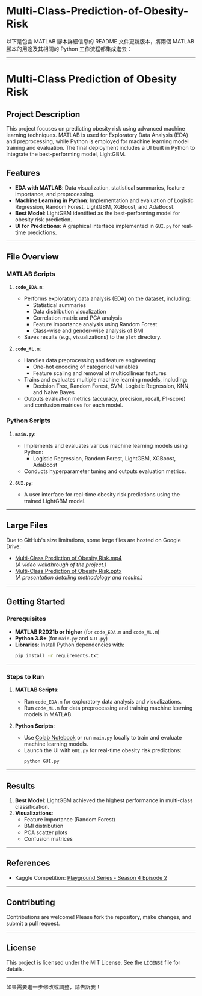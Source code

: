 # Multi-Class-Prediction-of-Obesity-Risk

以下是包含 MATLAB 腳本詳細信息的 README 文件更新版本，將兩個 MATLAB 腳本的用途及其相關的 Python 工作流程都集成進去：

---

# Multi-Class Prediction of Obesity Risk

## Project Description
This project focuses on predicting obesity risk using advanced machine learning techniques. MATLAB is used for Exploratory Data Analysis (EDA) and preprocessing, while Python is employed for machine learning model training and evaluation. The final deployment includes a UI built in Python to integrate the best-performing model, LightGBM.

## Features
- **EDA with MATLAB**: Data visualization, statistical summaries, feature importance, and preprocessing.
- **Machine Learning in Python**: Implementation and evaluation of Logistic Regression, Random Forest, LightGBM, XGBoost, and AdaBoost.
- **Best Model**: LightGBM identified as the best-performing model for obesity risk prediction.
- **UI for Predictions**: A graphical interface implemented in `GUI.py` for real-time predictions.

---

## File Overview
### MATLAB Scripts
1. **`code_EDA.m`**:  
   - Performs exploratory data analysis (EDA) on the dataset, including:
     - Statistical summaries
     - Data distribution visualization
     - Correlation matrix and PCA analysis
     - Feature importance analysis using Random Forest
     - Class-wise and gender-wise analysis of BMI
   - Saves results (e.g., visualizations) to the `plot` directory.

2. **`code_ML.m`**:  
   - Handles data preprocessing and feature engineering:
     - One-hot encoding of categorical variables
     - Feature scaling and removal of multicollinear features
   - Trains and evaluates multiple machine learning models, including:
     - Decision Tree, Random Forest, SVM, Logistic Regression, KNN, and Naive Bayes
   - Outputs evaluation metrics (accuracy, precision, recall, F1-score) and confusion matrices for each model.

### Python Scripts
1. **`main.py`**:  
   - Implements and evaluates various machine learning models using Python:
     - Logistic Regression, Random Forest, LightGBM, XGBoost, AdaBoost
   - Conducts hyperparameter tuning and outputs evaluation metrics.

2. **`GUI.py`**:  
   - A user interface for real-time obesity risk predictions using the trained LightGBM model.

---

## Large Files
Due to GitHub's size limitations, some large files are hosted on Google Drive:
- [Multi-Class Prediction of Obesity Risk.mp4](https://drive.google.com/file/d/1rj2GHZmXrapIm5v5nIvCS45d5qHKWHtY/view?usp=drive_link)  
  *(A video walkthrough of the project.)*
- [Multi-Class Prediction of Obesity Risk.pptx](https://docs.google.com/presentation/d/1v5y5zPNYwYtG-SQu9l4CuZLmQiTCC2bj/edit?usp=drive_link&ouid=112522920743661236400&rtpof=true&sd=true)  
  *(A presentation detailing methodology and results.)*

---

## Getting Started

### Prerequisites
- **MATLAB R2021b or higher** (for `code_EDA.m` and `code_ML.m`)
- **Python 3.8+** (for `main.py` and `GUI.py`)
- **Libraries**: Install Python dependencies with:
  ```bash
  pip install -r requirements.txt
  ```

---

### Steps to Run

1. **MATLAB Scripts**:
   - Run `code_EDA.m` for exploratory data analysis and visualizations.
   - Run `code_ML.m` for data preprocessing and training machine learning models in MATLAB.

2. **Python Scripts**:
   - Use [Colab Notebook](https://colab.research.google.com/drive/1LCGhvLboFNF7lQ-TUKCeRcW7m4eAEqvC#scrollTo=QvS4dYJ2Gmh9) or run `main.py` locally to train and evaluate machine learning models.
   - Launch the UI with `GUI.py` for real-time obesity risk predictions:
     ```bash
     python GUI.py
     ```

---

## Results
1. **Best Model**: LightGBM achieved the highest performance in multi-class classification.
2. **Visualizations**:  
   - Feature importance (Random Forest)
   - BMI distribution
   - PCA scatter plots
   - Confusion matrices

---

## References
- Kaggle Competition: [Playground Series - Season 4 Episode 2](https://www.kaggle.com/competitions/playground-series-s4e2/overview)

---

## Contributing
Contributions are welcome! Please fork the repository, make changes, and submit a pull request.

---

## License
This project is licensed under the MIT License. See the `LICENSE` file for details.

---

如果需要進一步修改或調整，請告訴我！
